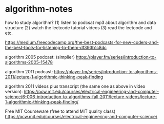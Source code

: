 # algorithm-notes

how to study algorithm?
(1) listen to podcsat mp3 about algorithm and data structure
(2) watch the leetcode tutorial videos
(3) read the leetcode and etc.

https://medium.freecodecamp.org/the-best-podcasts-for-new-coders-and-the-best-tools-for-listening-to-them-df393b1c8dc

algorithm 2005 podcast: (simplier)
https://player.fm/series/introduction-to-algorithms-2005-15478

algorithm 2011 podcast:
https://player.fm/series/introduction-to-algorithms-2011/lecture-1-algorithmic-thinking-peak-finding

algorithm 2011 videos plus transcript (the same one as above in video version):
https://ocw.mit.edu/courses/electrical-engineering-and-computer-science/6-006-introduction-to-algorithms-fall-2011/lecture-videos/lecture-1-algorithmic-thinking-peak-finding/


Free MIT Courseware (free to attend MIT quality class)
https://ocw.mit.edu/courses/electrical-engineering-and-computer-science/
